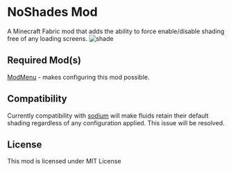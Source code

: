 # NoShades Mod

A Minecraft Fabric mod that adds the ability to force enable/disable shading free of any loading screens.
![shade](https://user-images.githubusercontent.com/89975834/131935984-dd9ce9c2-cf76-4cbd-a3e0-b436f77cfbd1.gif)

## Required Mod(s)

[ModMenu](https://github.com/TerraformersMC/ModMenu) - makes configuring this mod possible.

## Compatibility

Currently compatibility with [sodium](https://github.com/CaffeineMC/sodium-fabric) will make fluids retain their default shading regardless of any configuration applied. This issue will be resolved.

## License

This mod is licensed under MIT License
